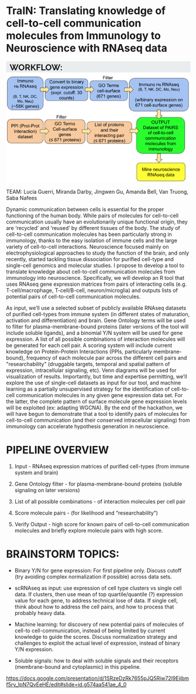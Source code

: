 # TraIN: Translating knowledge of cell-to-cell communication molecules from Immunology to Neuroscience with RNAseq data

![picture](workflow.png)

TEAM: Lucia Guerri, Miranda Darby, Jingwen Gu, Amanda Bell, Van Truong, Saba Nafees

Dynamic communication between cells is essential for the proper functioning of the human body. While pairs of molecules for cell-to-cell communication usually have an evolutionarily unique functional origin, they are ‘recycled’ and ‘reused’ by different tissues of the body. The study of cell-to-cell communication molecules has been particularly strong in immunology, thanks to the easy isolation of immune cells and the large variety of cell-to-cell interactions. Neuroscience focused mainly on electrophysiological approaches to study the function of the brain, and only recently, started tackling tissue dissociation for purified cell-type and single-cell genomics and molecular studies. I propose to develop a tool to translate knowledge about cell-to-cell communication molecules from immunology into neuroscience. Specifically, we will develop an R tool that uses RNAseq gene expression matrices from pairs of interacting cells (e.g. T-cell/macrophage, T-cell/B-cell, neuron/microglia) and outputs lists of potential pairs of cell-to-cell communication molecules. 

As input, we’ll use a selected subset of publicly available RNAseq datasets of purified cell-types from immune system (in different states of maturation, activation and differentiation) and brain. Gene Ontology terms will be used to filter for plasma-membrane-bound proteins (later versions of the tool will include soluble ligands), and a binomial Y/N system will be used for gene expression. A list of all possible combinations of interaction molecules will be generated for each cell pair. A scoring system will include current knowledge on Protein-Protein Interactions (PPIs, particularly membrane-bound), frequency of each molecule pair across the different cell pairs and "researchability" (druggable targets, temporal and spatial pattern of expression, intracellular signaling, etc). Venn diagrams will be used for visualization of results. Importantly, but time and expertise permitting, we’ll explore the use of single-cell datasets as input for our tool, and machine learning as a partially unsupervised strategy for the identification of cell-to-cell communication molecules in any given gene expression data set. For the latter, the complete pattern of surface molecule gene expression levels will be exploited (ex: adapting WGCNA). By the end of the hackathon, we will have begun to demonstrate that a tool to identify pairs of molecules for cell-to-cell communication (and their conserved intracellular signaling) from immunology can accelerate hypothesis generation in neuroscience. 



# PIPELINE OVERVIEW

1) Input - RNAseq expression matrices of purified cell-types (from immune system and brain)

2) Gene Ontology filter - for plasma-membrane-bound proteins (soluble signaling on later versions)

3) List of all possible combinations - of interaction molecules per cell pair

4) Score molecule pairs - (for likelihood and “researchability”)

5) Verify Output - high score for known pairs of cell-to-cell communication molecules and briefly explore molecule pairs with high score.


# BRAINSTORM TOPICS:

- Binary Y/N for gene expression: For first pipeline only. Discuss cutoff (try avoiding complex normalization if possible) across data sets.

- scRNAseq as input: use expression of cell type clusters vs single cell data. If clusters, then use mean of top quartile/quantile (?) expression value for each gene, to address technical lose of data. If single cell, think about how to address the cell pairs, and how to process that probably heavy data.

- Machine learning: for discovery of new potential pairs of molecules of cell-to cell-communication, instead of being limited by current knowledge to guide the scores. Discuss normalization strategy and challenges to exploit the actual level of expression, instead of binary Y/N expression. 

- Soluble signals: how to deal with soluble signals and their receptors (membrane-bound and cytoplasmic) in this pipeline.


https://docs.google.com/presentation/d/1SRzeDzRk7655pJQ5Riw72I9Ejibmf5ry_IpN7QvEeHE/edit#slide=id.g574aa541ae_4_0
